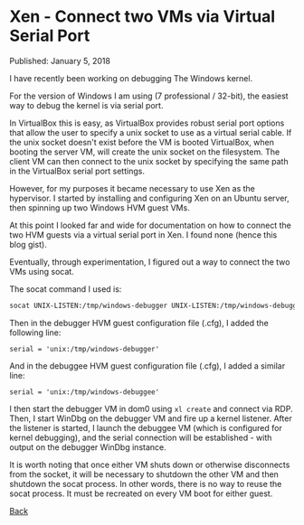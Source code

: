 # Xen - Connect two VMs via Virtual Serial Port

Published: January 5, 2018

I have recently been working on debugging The Windows kernel.  

For the version of Windows I am using (7 professional / 32-bit), the easiest way to debug the kernel is via serial port.

In VirtualBox this is easy, as VirtualBox provides robust serial port options that allow the user to specify a unix socket to use as a virtual serial cable.  If the unix socket doesn't exist before the VM is booted VirtualBox, when booting the server VM, will create the unix socket on the filesystem.  The client VM can then connect to the unix socket by specifying the same path in the VirtualBox serial port settings.

However, for my purposes it became necessary to use Xen as the hypervisor.  I started by installing and configuring Xen on an Ubuntu server, then spinning up two Windows HVM guest VMs.  

At this point I looked far and wide for documentation on how to connect the two HVM guests via a virtual serial port in Xen.  I found none (hence this blog gist).

Eventually, through experimentation, I figured out a way to connect the two VMs using socat.  

The socat command I used is:

```bash
socat UNIX-LISTEN:/tmp/windows-debugger UNIX-LISTEN:/tmp/windows-debuggee
```

Then in the debugger HVM guest configuration file (.cfg), I added the following line:

```
serial = 'unix:/tmp/windows-debugger'
```

And in the debuggee HVM guest configuration file (.cfg), I added a similar line:

```
serial = 'unix:/tmp/windows-debuggee'
```

I then start the debugger VM in dom0 using `xl create` and connect via RDP.  Then, I start WinDbg on the debugger VM and fire up a kernel listener.  After the listener is started, I launch the debuggee VM (which is configured for kernel debugging), and the serial connection will be established - with output on the debugger WinDbg instance.

It is worth noting that once either VM shuts down or otherwise disconnects from the socket, it will be necessary to shutdown the other VM and then shutdown the socat process.  In other words, there is no way to reuse the socat process.  It must be recreated on every VM boot for either guest.


[Back](https://nstarke.github.io/)
